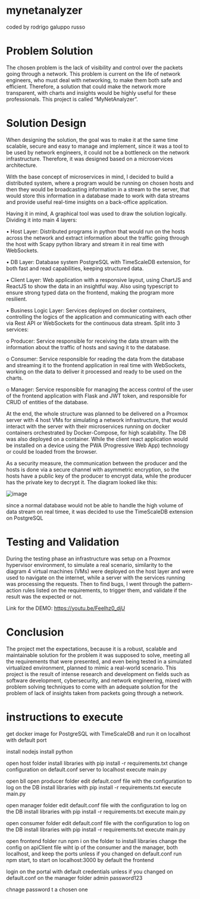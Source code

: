 # mynetanalyzer

coded by rodrigo galuppo russo

# Problem Solution 
The chosen problem is the lack of visibility and control over the packets going through a network. This problem is current on the life of network engineers, who must deal with networking, to make them both safe and efficient. Therefore, a solution that could make the network more transparent, with charts and insights would be highly useful for these professionals. This project is called “MyNetAnalyzer”.

# Solution Design
When designing the solution, the goal was to make it at the same time scalable, secure and easy to manage and implement, since it was a tool to be used by network engineers, it could not be a bottleneck on the network infrastructure. Therefore, it was designed based on a microservices architecture. 

With the base concept of microservices in mind, I decided to build a distributed system, where a program would be running on chosen hosts and then they would be broadcasting information in a stream to the server, that would store this information in a database made to work with data streams and provide useful real-time insights on a back-office application.



Having it in mind, A graphical tool was used to draw the solution logically. Dividing it into main 4 layers:

•	Host Layer: Distributed programs in python that would run on the hosts across the network and extract information about the traffic going through the host with Scapy python library and stream it in real time with WebSockets.


•	DB Layer: Database system PostgreSQL with TimeScaleDB extension, for both fast and read capabilities, keeping structured data.


•	Client Layer: Web application with a responsive layout, using ChartJS and ReactJS to show the data in an insightful way. Also using typescript to ensure strong typed data on the frontend, making the program more resilient.


•	Business Logic Layer: Services deployed on docker containers, controlling the logics of the application and communicating with each other via Rest API or WebSockets for the continuous data stream.
	Split into 3 services:

  
o	Producer: Service responsible for receiving the data stream with the information about the traffic of hosts and saving it to the database.

o	Consumer: Service responsible for reading the data from the database and streaming it to the frontend application in real time with WebSockets, working on the data to deliver it processed and ready to be used on the charts.

o	Manager: Service responsible for managing the access control of the user of the frontend application with Flask and JWT token, and responsible for CRUD of entities of the database.



At the end, the whole structure was planned to be delivered on a Proxmox server with 4 host VMs for simulating a network infrastructure, that would interact with the server with their microservices running on docker containers orchestrated by Docker-Compose, for high scalability. The DB was also deployed on a container. While the client react application would be installed on a device using the PWA (Progressive Web App) technology or could be loaded from the browser.


As a security measure, the communication between the producer and the hosts is done via a secure channel with asymmetric encryption, so the hosts have a public key of the producer to encrypt data, while the producer has the private key to decrypt it.
The diagram looked like this:

![image](https://github.com/user-attachments/assets/bb518fe5-0f89-4d51-85f1-647417cb499d)

since a normal database would not be able to handle the high volume of data stream on real timee, it was decided to use the TimeScaleDB extension on PostgreSQL 

# Testing and Validation
During the testing phase an infrastructure was setup on a Proxmox hypervisor environment, to simulate a real scenario, similarity to the diagram 4 virtual machines (VMs) were deployed on the host layer and were used to navigate on the internet, while a server with the services running was processing the requests. Then to find bugs, I went through the pattern-action rules listed on the requirements, to trigger them, and validate if the result was the expected or not.

Link for the DEMO:
https://youtu.be/Feelhz0_djU

# Conclusion
The project met the expectations, because it is a robust, scalable and maintainable solution for the problem it was supposed to solve, meeting all the requirements that were presented, and even being tested in a simulated virtualized environment, planned to mimic a real-world scenario. This project is the result of intense research and development on fields such as software development, cybersecurity, and network engineering, mixed with problem solving techniques to come with an adequate solution for the problem of lack of insights taken from packets going through a network.


# instructions to execute

get docker image for PostgreSQL with TimeScaleDB and run it on localhost with default port

install nodejs
install python

open host folder 
install libraries with pip install -r requirements.txt
change configuration on default.conf server to localhost
execute main.py

open bll
open producer folder
edit default.conf file with the configuration to log on the DB
install libraries with pip install -r requirements.txt
execute main.py

open manager folder
edit default.conf file with the configuration to log on the DB
install libraries with pip install -r requirements.txt
execute main.py

open consumer folder
edit default.conf file with the configuration to log on the DB
install libraries with pip install -r requirements.txt
execute main.py

open frontend folder
run npm i on the folder to install libraries
change the config on apiClient file wiht ip of the consumer and the manager, both localhost, and keep the ports unless if you changed on default.conf
run npm start, to start on localhost:3000 by default the frontend

login on the portal with default credentials unless if you changed on default.conf on the manager folder
admin
password123

chnage password t a chosen one
	
